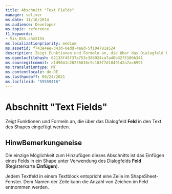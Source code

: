 ```yaml
---
title: Abschnitt "Text Fields"
manager: soliver
ms.date: 11/16/2014
ms.audience: Developer
ms.topic: reference
f1_keywords:
- Vis_DSS.chm2155
ms.localizationpriority: medium
ms.assetid: f743e4ee-343d-0edd-4a6d-5f104781a524
description: Zeigt Funktionen und Formeln an, die über das Dialogfeld Feld in den Text des Shapes eingefügt werden.
ms.openlocfilehash: 62133f45f37e753c386924ca7a40b32f5106b341
ms.sourcegitcommit: a1d9041c20256616c9c183f7d1049142a7ac6991
ms.translationtype: MT
ms.contentlocale: de-DE
ms.lasthandoff: 09/24/2021
ms.locfileid: "59559416"
---
```

# <a name="text-fields-section"></a>Abschnitt "Text Fields"

Zeigt Funktionen und Formeln an, die über das Dialogfeld **Feld** in den Text des Shapes eingefügt werden. 
  
## <a name="remarks"></a>HinwBemerkungeneise

Die einzige Möglichkeit zum Hinzufügen dieses Abschnitts ist das Einfügen eines Felds in ein Shape unter Verwendung des Dialogfelds **Feld** (Registerkarte **Einfügen**). 
  
Jedem Textfeld in einem Textblock entspricht eine Zeile im ShapeSheet-Fenster. Dem Namen der Zeile kann die Anzahl von Zeichen im Feld entnommen werden.
  

